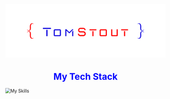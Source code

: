 <img src="/images/tsp logo.png">

<h1 align="center" style="color: blue">My Tech Stack</h1>

![My Skills](https://skillicons.dev/icons?i=django,python,react,docker,postgres,markdown,aws,html,github,css,javascript,nodejs,expressjs,swift,heroku,vscode,photoshop,git,)

